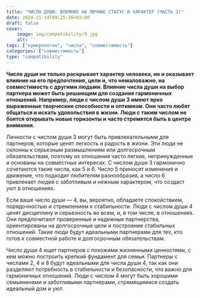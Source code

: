 ```yaml
---
title: "ЧИСЛО ДУШИ: ВЛИЯНИЕ НА ЛИЧНЫЕ СТАТУС И ХАРАКТЕР (ЧАСТЬ 2)"
date: 2024-11-14T09:25:18+03:00
draft: false
cover:
    image: img/compatibility/9.jpg
    alt: ''
tags: ["нумерология", "числа", "совместимость"]
categories: ["совместимость"]
type: "compatibility"
---
```


**Число души не только раскрывает характер человека, но и оказывает влияние на его предпочтения, цели и, что немаловажно, на совместимость с другими людьми. Влияние числа души на выбор партнера может быть решающим для создания гармоничных отношений. Например, люди с числом души 3 имеют ярко выраженные творческие способности и оптимизм. Они часто любят общаться и искать удовольствия в жизни. Люди с таким числом не боятся открывать новые горизонты и часто стремятся быть в центре внимания.**

Личности с числом души 3 могут быть привлекательными для партнеров, которые ценят легкость и радость в жизни. Эти люди не склонны к серьезным размышлениям или долгосрочным обязательствам, поэтому их отношения часто легкие, непринужденные и основаны на совместных интересах. С числом души 3 гармонично сочетаются такие числа, как 5 и 6. Число 5 приносит изменения и движение, что подходит любителям разнообразия, а число 6 привлекает людей с заботливым и нежным характером, что создаст уют в отношениях.

Если ваше число души — 4, вы, вероятно, обладаете спокойствием, порядочностью и стремлением к стабильности. Люди с числом души 4 ценят дисциплину и серьезность во всем, и, в том числе, в отношениях. Они предпочитают проверенные и надежные партнерства, ориентированы на долгосрочные цели и построение стабильных отношений. Такие люди будут идеальными партнерами для тех, кто готов к совместной работе и долгосрочным обязательствам.

Число души 4 ищет партнеров с похожими жизненными ценностями, с кем можно построить крепкий фундамент для семьи. Партнеры с числами 2, 4 и 8 будут идеальными для числа души 4, так как они разделяют потребность в стабильности и безопасности, что важно для гармоничных отношений. Люди с числом 4 могут быть хорошими семьянинами и заботливыми партнерами, стремящимися создать идеальный дом и уют.
